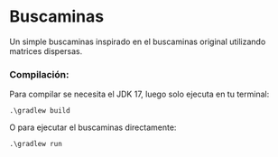 # Buscaminas

Un simple buscaminas inspirado en el buscaminas original utilizando matrices dispersas.

### Compilación:
Para compilar se necesita el JDK 17, luego solo ejecuta en tu terminal:
```console
.\gradlew build
```
O para ejecutar el buscaminas directamente:
```console
.\gradlew run
```
